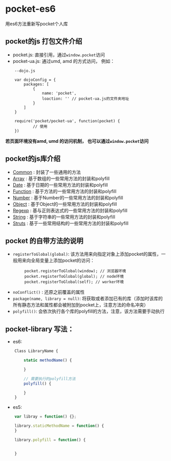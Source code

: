# pocket-es6
用es6方法重新写pocket个人库

## pocket的js 打包文件介绍
* pocket.js: 直接引用，通过`window.pocket`访问
* pocket-ua.js: 通过umd, amd 的方式访问， 例如：
```
    --dojo.js

    var dojoConfig = {
        packages: [
            {
                name: 'pocket',
                loaction: '' // pocket-ua.js的文件夹地址
            }
        ]
    }

    require('pocket/pocket-ua', function(pocket) {
            // 使用
    })

```
**若页面环境没有amd, umd 的访问机制， 也可以通过`window.pocket`访问**
## pocket的js库介绍
* [Common](./documents/Common.md) : 封装了一些通用的方法
* [Array](./documents/Array.md) :  基于数组的一些常用方法的封装和polyfill
* [Date](./documents/Date.md) : 基于日期的一些常用方法的封装和polyfill
* [Function](./documents/Function.md) : 基于方法的一些常用方法的封装和polyfill
* [Number](./documents/Number.md) : 基于Number的一些常用方法的封装和polyfill
* [Object](./documents/Object.md) : 基于Object的一些常用方法的封装和polyfill
* [Regexp](./documents/Regexp.md) : 基与正则表达式的一些常用方法的封装和polyfill
* [String](./documents/String.md) : 基于字符串的一些常用方法的封装和polyfill
* [Struts](./documents/Struts.md) : 基于一些常用结构的一些常用方法的封装和polyfill

## pocket 的自带方法的说明

* `registerToGlobal(global)`: 该方法用来向指定对象上添加pocket的属性，一般用来向全局变量上添加pocket的访问：
   ```
        pocket.registerToGlobal(window); // 浏览器环境
        pocket.registerToGlobal(global); // node环境
        pocket.registerToGlobal(self); // worker环境
   ```
* `noConflict()` : 还原之前覆盖的属性
* `package(name, library = null)`: 将获取或者添加已有的库（添加时该库的所有静态方法和属性都会被附加到pocket上，注意方法的命名冲突）
* `polyfill()`: 会依次执行各个库的polyfill的方法，注意，该方法需要手动执行

## pocket-library 写法：
* es6:
```javascript
    Class LibraryName {

        static methodName() {

        }

        // 需要执行的polyfill方法
        polyfill() {

        }
    }

```

* es5:
```javascript
    var libray = function() {};

    library.staticMethodName = function() {
    }

    library.polyfill = function() {


    }

```
